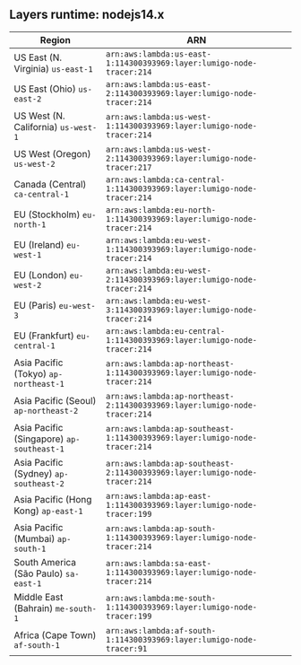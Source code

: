 Layers runtime: nodejs14.x
----
| Region | ARN |
| --- | --- |
|US East (N. Virginia)  `us-east-1`|`arn:aws:lambda:us-east-1:114300393969:layer:lumigo-node-tracer:214`|
|US East (Ohio)  `us-east-2`|`arn:aws:lambda:us-east-2:114300393969:layer:lumigo-node-tracer:214`|
|US West (N. California)  `us-west-1`|`arn:aws:lambda:us-west-1:114300393969:layer:lumigo-node-tracer:214`|
|US West (Oregon)  `us-west-2`|`arn:aws:lambda:us-west-2:114300393969:layer:lumigo-node-tracer:217`|
|Canada (Central)  `ca-central-1`|`arn:aws:lambda:ca-central-1:114300393969:layer:lumigo-node-tracer:214`|
|EU (Stockholm)  `eu-north-1`|`arn:aws:lambda:eu-north-1:114300393969:layer:lumigo-node-tracer:214`|
|EU (Ireland)  `eu-west-1`|`arn:aws:lambda:eu-west-1:114300393969:layer:lumigo-node-tracer:214`|
|EU (London)  `eu-west-2`|`arn:aws:lambda:eu-west-2:114300393969:layer:lumigo-node-tracer:214`|
|EU (Paris)  `eu-west-3`|`arn:aws:lambda:eu-west-3:114300393969:layer:lumigo-node-tracer:214`|
|EU (Frankfurt)  `eu-central-1`|`arn:aws:lambda:eu-central-1:114300393969:layer:lumigo-node-tracer:214`|
|Asia Pacific (Tokyo)  `ap-northeast-1`|`arn:aws:lambda:ap-northeast-1:114300393969:layer:lumigo-node-tracer:214`|
|Asia Pacific (Seoul)  `ap-northeast-2`|`arn:aws:lambda:ap-northeast-2:114300393969:layer:lumigo-node-tracer:214`|
|Asia Pacific (Singapore)  `ap-southeast-1`|`arn:aws:lambda:ap-southeast-1:114300393969:layer:lumigo-node-tracer:214`|
|Asia Pacific (Sydney)  `ap-southeast-2`|`arn:aws:lambda:ap-southeast-2:114300393969:layer:lumigo-node-tracer:214`|
|Asia Pacific (Hong Kong)  `ap-east-1`|`arn:aws:lambda:ap-east-1:114300393969:layer:lumigo-node-tracer:199`|
|Asia Pacific (Mumbai)  `ap-south-1`|`arn:aws:lambda:ap-south-1:114300393969:layer:lumigo-node-tracer:214`|
|South America (São Paulo)  `sa-east-1`|`arn:aws:lambda:sa-east-1:114300393969:layer:lumigo-node-tracer:214`|
|Middle East (Bahrain)  `me-south-1`|`arn:aws:lambda:me-south-1:114300393969:layer:lumigo-node-tracer:199`|
|Africa (Cape Town)  `af-south-1`|`arn:aws:lambda:af-south-1:114300393969:layer:lumigo-node-tracer:91`|
